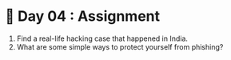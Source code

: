 # 📖 Day 04 : Assignment 

1. Find a real-life hacking case that happened in India.
2. What are some simple ways to protect yourself from phishing?